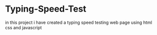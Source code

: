 # Typing-Speed-Test
in this project i have created a typing speed testing web page using html css and javascript 
